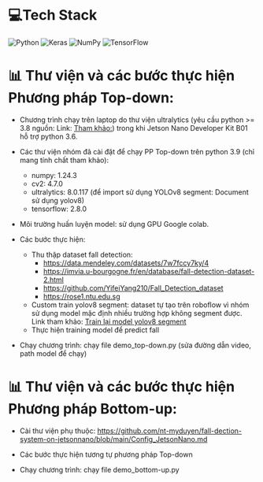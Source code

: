 # 💻Tech Stack
![Python](https://img.shields.io/badge/python-3670A0?style=plastic&logo=python&logoColor=ffdd54) ![Keras](https://img.shields.io/badge/Keras-%23D00000.svg?style=plastic&logo=Keras&logoColor=white) ![NumPy](https://img.shields.io/badge/numpy-%23013243.svg?style=plastic&logo=numpy&logoColor=white) ![TensorFlow](https://img.shields.io/badge/TensorFlow-%23FF6F00.svg?style=plastic&logo=TensorFlow&logoColor=white)

# 📊 Thư viện và các bước thực hiện Phương pháp Top-down:

* Chương trình chạy trên laptop do thư viện ultralytics (yêu cầu python >= 3.8 nguồn: Link: [Tham khảo:](https://docs.ultralytics.com/tasks/segment/)) trong khi Jetson Nano Developer Kit B01 hỗ trợ python 3.6.

* Các thư viện nhóm đã cài đặt để chạy PP Top-down trên python 3.9 (chỉ mang tính chất tham khảo):
    -	numpy: 1.24.3
    -	cv2: 4.7.0
    -	ultralytics: 8.0.117 (để import sử dụng YOLOv8 segment: Document sử dụng yolov8)
    -	tensorflow: 2.8.0

* Môi trường huấn luyện model: sử dụng GPU Google colab.

* Các bước thực hiện:
    -	Thu thập dataset fall detection: 
        + https://data.mendeley.com/datasets/7w7fccy7ky/4
        + https://imvia.u-bourgogne.fr/en/database/fall-detection-dataset-2.html
        + https://github.com/YifeiYang210/Fall_Detection_dataset
        + https://rose1.ntu.edu.sg
    -	Custom train yolov8 segment: dataset tự tạo trên roboflow vì nhóm sử dụng model mặc định nhiều trường hợp không segment được. Link tham khảo: [Train lại model yolov8 segment](https://colab.research.google.com/github/roboflow-ai/notebooks/blob/main/notebooks/train-yolov8-instance-segmentation-on-custom-dataset.ipynb)
    -	Thực hiện training model để predict fall
 
* Chạy chương trình: chạy file demo_top-down.py (sửa đường dẫn video, path model để chạy)

# 📊 Thư viện và các bước thực hiện Phương pháp Bottom-up:

* Cài thư viện phụ thuộc: https://github.com/nt-myduyen/fall-dection-system-on-jetsonnano/blob/main/Config_JetsonNano.md

* Các bước thực hiện tương tự phương pháp Top-down

* Chạy chương trình: chạy file demo_bottom-up.py
